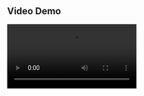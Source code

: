 ## Video Demo

![](https://github.com/Ben-Culver/Invocables/blob/main/BusinessHours/ReadmeResources/simplescreenrecorder-2023-06-28_08.16.04.mp4)


